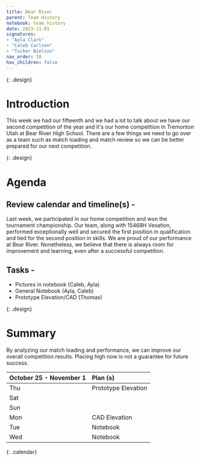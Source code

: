 ```yaml
---
title: Bear River
parent: Team History
notebook: team_history
date: 2023-11-01
signatures:
- "Ayla Clark"
- "Caleb Carlson"
- "Tucker Nielson"
nav_order: 18
has_children: false
---
```


{: .design}
# Introduction

This week we had our fifteenth and we had a lot to talk about we have our second competition of the year and it's our home competition in Tremonton Utah at Bear River High School. There are a few things we need to go over as a team such as match loading and match review so we can be better prepared for our next competition.

{: .design}
# Agenda 

## Review calendar and timeline(s) -

Last week, we participated in our home competition and won the tournament championship. Our team, along with 15468H Vexation, performed exceptionally well and secured the first position in qualification and tied for the second position in skills. We are proud of our performance at Bear River. Nonetheless, we believe that there is always room for improvement and learning, even after a successful competition.

## Tasks -

* Pictures in notebook	    (Caleb, Ayla)
* General Notebook   (Ayla, Caleb)
* Prototype Elevation/CAD   (Thomas)

{: .design}
# Summary

By analyzing our match loading and performance, we can improve our overall competition results. Placing high now is not a guarantee for future success.

| October 25 - November 1  | Plan (s) |
|:---|:---|
| Thu | Prototype Elevation |
| Sat |  |
| Sun |  |
| Mon | CAD Elevation |
| Tue | Notebook |
| Wed | Notebook |
{: .calendar}